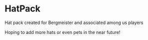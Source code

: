 # HatPack
Hat pack created for Bergmeister and associated among us players

Hoping to add more hats or even pets in the near future!
